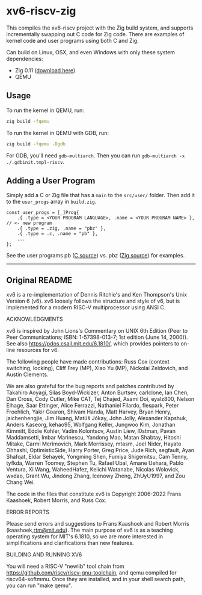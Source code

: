 # xv6-riscv-zig

This compiles the xv6-riscv project with the Zig build system, and supports incrementally swapping out C code for Zig code.
There are examples of kernel code and user programs using both C and Zig.

Can build on Linux, OSX, and even Windows with only these system dependencies:
- Zig 0.11 ([download here](https://ziglang.org/download))
- QEMU

## Usage

To run the kernel in QEMU, run: 
```bash
zig build -fqemu
```

To run the kernel in QEMU with GDB, run:
```bash
zig build -fqemu -Dgdb
```
For GDB, you'll need `gdb-multiarch`.
Then you can run `gdb-multiarch -x ./.gdbinit.tmpl-riscv`.

## Adding a User Program

Simply add a C or Zig file that has a `main` to the `src/user/` folder.
Then add it to the `user_progs` array in `build.zig`. 
```zig
const user_progs = [_]Prog{
    .{ .type = <YOUR PROGRAM LANGUAGE>, .name = <YOUR PROGRAM NAME> }, // <- new program
    .{ .type = .zig, .name = "pbz" },
    .{ .type = .c, .name = "pb" },
    ...
};
```
See the user programs pb ([C source](https://github.com/candrewlee14/xv6-riscv-zig/blob/main/src/user/pb.c)) vs. pbz ([Zig source](https://github.com/candrewlee14/xv6-riscv-zig/blob/main/src/user/pbz.zig)) for examples. 

---

## Original README

xv6 is a re-implementation of Dennis Ritchie's and Ken Thompson's Unix
Version 6 (v6).  xv6 loosely follows the structure and style of v6,
but is implemented for a modern RISC-V multiprocessor using ANSI C.

ACKNOWLEDGMENTS

xv6 is inspired by John Lions's Commentary on UNIX 6th Edition (Peer
to Peer Communications; ISBN: 1-57398-013-7; 1st edition (June 14,
2000)).  See also https://pdos.csail.mit.edu/6.1810/, which provides
pointers to on-line resources for v6.

The following people have made contributions: Russ Cox (context switching,
locking), Cliff Frey (MP), Xiao Yu (MP), Nickolai Zeldovich, and Austin
Clements.

We are also grateful for the bug reports and patches contributed by
Takahiro Aoyagi, Silas Boyd-Wickizer, Anton Burtsev, carlclone, Ian
Chen, Dan Cross, Cody Cutler, Mike CAT, Tej Chajed, Asami Doi,
eyalz800, Nelson Elhage, Saar Ettinger, Alice Ferrazzi, Nathaniel
Filardo, flespark, Peter Froehlich, Yakir Goaron, Shivam Handa, Matt
Harvey, Bryan Henry, jaichenhengjie, Jim Huang, Matúš Jókay, John
Jolly, Alexander Kapshuk, Anders Kaseorg, kehao95, Wolfgang Keller,
Jungwoo Kim, Jonathan Kimmitt, Eddie Kohler, Vadim Kolontsov, Austin
Liew, l0stman, Pavan Maddamsetti, Imbar Marinescu, Yandong Mao, Matan
Shabtay, Hitoshi Mitake, Carmi Merimovich, Mark Morrissey, mtasm, Joel
Nider, Hayato Ohhashi, OptimisticSide, Harry Porter, Greg Price, Jude
Rich, segfault, Ayan Shafqat, Eldar Sehayek, Yongming Shen, Fumiya
Shigemitsu, Cam Tenny, tyfkda, Warren Toomey, Stephen Tu, Rafael Ubal,
Amane Uehara, Pablo Ventura, Xi Wang, WaheedHafez, Keiichi Watanabe,
Nicolas Wolovick, wxdao, Grant Wu, Jindong Zhang, Icenowy Zheng,
ZhUyU1997, and Zou Chang Wei.


The code in the files that constitute xv6 is
Copyright 2006-2022 Frans Kaashoek, Robert Morris, and Russ Cox.

ERROR REPORTS

Please send errors and suggestions to Frans Kaashoek and Robert Morris
(kaashoek,rtm@mit.edu).  The main purpose of xv6 is as a teaching
operating system for MIT's 6.1810, so we are more interested in
simplifications and clarifications than new features.

BUILDING AND RUNNING XV6

You will need a RISC-V "newlib" tool chain from
https://github.com/riscv/riscv-gnu-toolchain, and qemu compiled for
riscv64-softmmu.  Once they are installed, and in your shell
search path, you can run "make qemu".
